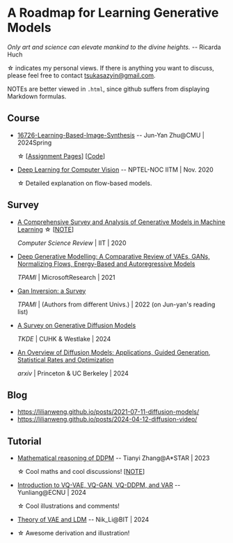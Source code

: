 # A Roadmap for Learning Generative Models

_Only art and science can elevate mankind to the divine heights._ -- Ricarda Huch

☆ indicates my personal views. If there is anything you want to discuss, please feel free to contact tsukasazyin@gmail.com.


NOTEs are better viewed in ``.html``, since github suffers from displaying Markdown formulas.


## Course

* [16726-Learning-Based-Image-Synthesis](https://learning-image-synthesis.github.io/sp24/schedule/) -- Jun-Yan Zhu@CMU | 2024Spring 
  
  ☆ [[Assignment Pages](https://tsukasane.github.io/All-in-generative-models/)] [[Code](https://github.com/Tsukasane/All-in-generative-models/tree/main)]
* [Deep Learning for Computer Vision](https://www.youtube.com/playlist?list=PLyqSpQzTE6M_PI-rIz4O1jEgffhJU9GgG) -- NPTEL-NOC IITM | Nov. 2020

  ☆ Detailed explanation on flow-based models.



## Survey

* [A Comprehensive Survey and Analysis of Generative Models in Machine Learning](https://www.sciencedirect.com/science/article/pii/S1574013720303853) ☆ [[NOTE](https://tsukasane.github.io/All-in-generative-models/my_note/n0.html)]

  *Computer Science Review* | IIT | 2020

* [Deep Generative Modelling: A Comparative Review of VAEs, GANs, Normalizing Flows, Energy-Based and Autoregressive Models](https://ieeexplore.ieee.org/stamp/stamp.jsp?tp=&arnumber=9555209)

  *TPAMI* | MicrosoftResearch | 2021

* [Gan Inversion: a Survey](https://arxiv.org/pdf/2101.05278.pdf)

  *TPAMI* | (Authors from different Univs.) | 2022 (on Jun-yan's reading list)

* [A Survey on Generative Diffusion Models](https://arxiv.org/html/2209.02646v10)

  *TKDE* | CUHK & Westlake | 2024

* [An Overview of Diffusion Models: Applications, Guided Generation, Statistical Rates and Optimization](https://arxiv.org/pdf/2404.07771.pdf)

  *arxiv* | Princeton & UC Berkeley | 2024

## Blog

* https://lilianweng.github.io/posts/2021-07-11-diffusion-models/
* https://lilianweng.github.io/posts/2024-04-12-diffusion-video/


## Tutorial

* [Mathematical reasoning of DDPM](https://www.bilibili.com/video/BV1tT411a7Wr) -- Tianyi Zhang@A*STAR | 2023

  ☆ Cool maths and cool discussions! [[NOTE](https://tsukasane.github.io/All-in-generative-models/my_note/n1.html)]

* [Introduction to VQ-VAE, VQ-GAN, VQ-DDPM, and VAR](https://www.bilibili.com/video/BV14F4m1A7hU) -- Yunliang@ECNU | 2024

  ☆ Cool illustrations and comments!

* [Theory of VAE and LDM](https://b23.tv/4iLQxnA) -- Nik_Li@BIT | 2024
* 
  ☆ Awesome derivation and illustration!